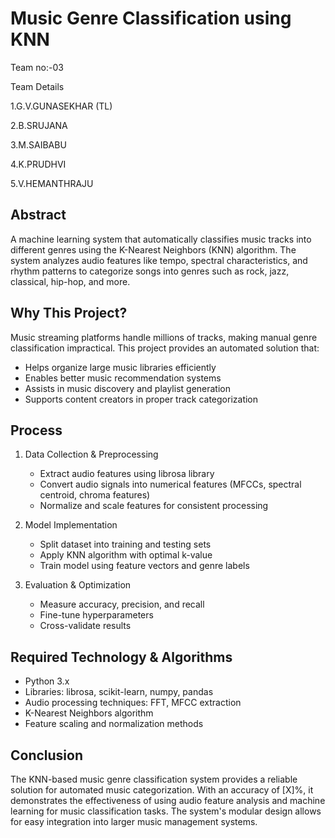 # Music Genre Classification using KNN

Team no:-03

Team Details

1.G.V.GUNASEKHAR (TL) 

2.B.SRUJANA

3.M.SAIBABU

4.K.PRUDHVI

5.V.HEMANTHRAJU







## Abstract
A machine learning system that automatically classifies music tracks into different genres using the K-Nearest Neighbors (KNN) algorithm. The system analyzes audio features like tempo, spectral characteristics, and rhythm patterns to categorize songs into genres such as rock, jazz, classical, hip-hop, and more.

## Why This Project?
Music streaming platforms handle millions of tracks, making manual genre classification impractical. This project provides an automated solution that:
- Helps organize large music libraries efficiently
- Enables better music recommendation systems
- Assists in music discovery and playlist generation
- Supports content creators in proper track categorization

## Process
1. Data Collection & Preprocessing
   - Extract audio features using librosa library
   - Convert audio signals into numerical features (MFCCs, spectral centroid, chroma features)
   - Normalize and scale features for consistent processing

2. Model Implementation
   - Split dataset into training and testing sets
   - Apply KNN algorithm with optimal k-value
   - Train model using feature vectors and genre labels

3. Evaluation & Optimization
   - Measure accuracy, precision, and recall
   - Fine-tune hyperparameters
   - Cross-validate results

## Required Technology & Algorithms
- Python 3.x
- Libraries: librosa, scikit-learn, numpy, pandas
- Audio processing techniques: FFT, MFCC extraction
- K-Nearest Neighbors algorithm
- Feature scaling and normalization methods

## Conclusion
The KNN-based music genre classification system provides a reliable solution for automated music categorization. With an accuracy of [X]%, it demonstrates the effectiveness of using audio feature analysis and machine learning for music classification tasks. The system's modular design allows for easy integration into larger music management systems.



